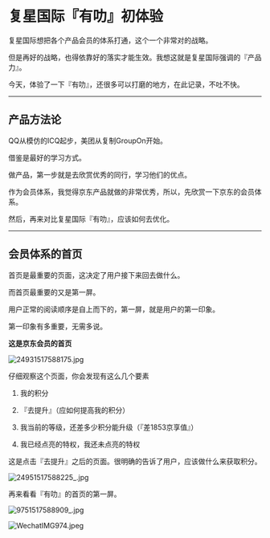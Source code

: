 # 复星国际『有叻』初体验
复星国际想把各个产品会员的体系打通，这个一个非常对的战略。

但是再好的战略，也得依靠好的落实才能生效。我想这就是复星国际强调的『产品力』。

今天，体验了一下『有叻』，还很多可以打磨的地方，在此记录，不吐不快。

---

## 产品方法论

QQ从模仿的ICQ起步，美团从复制GroupOn开始。

借鉴是最好的学习方式。

做产品，第一步就是去欣赏优秀的同行，学习他们的优点。

作为会员体系，我觉得京东产品就做的非常优秀，所以，先欣赏一下京东的会员体系。

然后，再来对比复星国际『有叻』，应该如何去优化。

---

## 会员体系的首页

首页是最重要的页面，这决定了用户接下来回去做什么。

而首页最重要的又是第一屏。

用户正常的阅读顺序是自上而下的，第一屏，就是用户的第一印象。

第一印象有多重要，无需多说。

**这是京东会员的首页**

![24931517588175.jpg](/-/S/jpg/0T78eEwIjLK4No8W_3CxLyDkDpdbIZoa0qkeNA.jpg)

仔细观察这个页面，你会发现有这么几个要素

1.  我的积分 
    
2.  『去提升』（应如何提高我的积分）
    
3.  我当前的等级，还差多少积分能升级（『差1853京享值』）
4.  我已经点亮的特权，我还未点亮的特权

这是点击『去提升』之后的页面。很明确的告诉了用户，应该做什么来获取积分。

![24951517588225_.jpg](/-/S/jpg/HDi7kntjYYWaswOl_F5QwShkAs-q8TioNHKUqQ.jpg)

再来看看『有叻』的首页的第一屏。

  

  

  

![9751517588909_.jpg](/-/S/jpg/lL6oHYIWJfZhspESgf1L7m-dcEPcc91DdaUahA.jpg)

![WechatIMG974.jpeg](/-/S/jpeg/Kry6R0SviibTVhy8-G5Nqc2z8u7bVgRur_BSxA.jpeg)